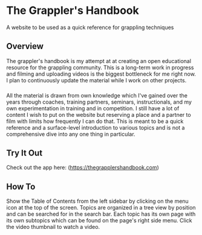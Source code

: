 # The Grappler's Handbook

A website to be used as a quick reference for grappling techniques

## Overview

The grappler's handbook is my attempt at at creating an open educational resource for the grappling  community. This is a long-term work in progress and filming and uploading videos is the biggest bottleneck for me right now. I plan to continuously update the material while I work on other projects.

### 

All the material is drawn from own knowledge which I've gained over the years through coaches, training partners, seminars, instructionals, and my own experimentation in training and in competition. I still have a lot of content I wish to put on the website but reserving a place and a partner to film with limits how frequently I can do that. This is meant to be a quick reference and a surface-level introduction to various topics and is not a comprehensive dive into any one thing in particular. 

## Try It Out

Check out the app here: (https://thegrapplershandbook.com)

## How To

Show the Table of Contents from the left sidebar by clicking on the menu icon at the top of the screen. Topics are organized in a tree view by position and can be searched for in the search bar. Each topic has its own page with its own subtopics which can be found on the page's right side menu. Click the video thumbnail to watch a video.
